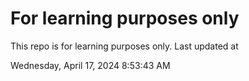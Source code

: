# For learning purposes only
This repo is for learning purposes only.
Last updated at

Wednesday, April 17, 2024 8:53:43 AM

